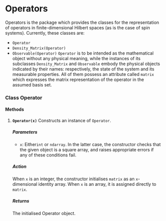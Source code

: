 # Operators

Operators is the package which provides the classes for the representation of operators in finite-dimensional Hilbert spaces (as is the case of spin systems). Currently, these classes are:
* `Operator`
* `Density_Matrix(Operator)`
* `Observable(Operator)`
`Operator` is to be intended as the mathematical object without any physical meaning, while the instances of its subclasses `Density_Matrix` and `Observable` embody the physical objects indicated by their names: respectively, the state of the system and its measurable properties.
All of them possess an attribute called `matrix` which expresses the matrix representation of the operator in the assumed basis set.

### Class Operator

#### Methods
1. **`Operator(x)`**
   Constructs an instance of `Operator`.
   ##### Parameters
   * `x`: Either`int` or `ndarray`. In the latter case, the constructor checks that the given object is a square array, and raises appropriate errors if any of these conditions fail.
   ##### Action
   When `x` is an integer, the constructor initialises `matrix` as an `x`-dimensional identity array. When `x` is an array, it is assigned directly to `matrix`.
   ##### Returns
   The initialised Operator object.